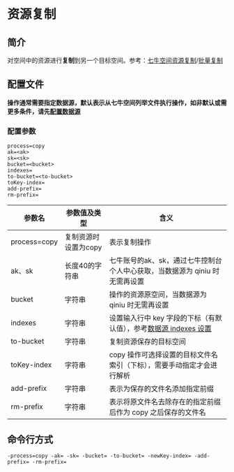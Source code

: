 # 资源复制

## 简介
对空间中的资源进行**复制**到另一个目标空间。参考：[七牛空间资源复制](https://developer.qiniu.com/kodo/api/1254/copy)/[批量复制](https://developer.qiniu.com/kodo/api/1250/batch)

## 配置文件
**操作通常需要指定数据源，默认表示从七牛空间列举文件执行操作，如非默认或需更多条件，请先[配置数据源](datasource.md)**  

### 配置参数
```
process=copy 
ak=<ak> 
sk=<sk> 
bucket=<bucket> 
indexes=
to-bucket=<to-bucket>
toKey-index=
add-prefix=
rm-prefix=
```  
|参数名|参数值及类型 | 含义|  
|-----|-------|-----|  
|process=copy| 复制资源时设置为copy| 表示复制操作|  
|ak、sk|长度40的字符串|七牛账号的ak、sk，通过七牛控制台个人中心获取，当数据源为 qiniu 时无需再设置|  
|bucket| 字符串| 操作的资源原空间，当数据源为 qiniu 时无需再设置|  
|indexes|字符串| 设置输入行中 key 字段的下标（有默认值），参考[数据源 indexes 设置](datasource.md#1-公共参数)|  
|to-bucket| 字符串| 复制资源保存的目标空间|  
|toKey-index| 字符串| copy 操作可选择设置的目标文件名索引（下标），需要手动指定才会进行解析|  
|add-prefix| 字符串| 表示为保存的文件名添加指定前缀|  
|rm-prefix| 字符串| 表示将原文件名去除存在的指定前缀后作为 copy 之后保存的文件名|  

## 命令行方式
```
-process=copy -ak= -sk= -bucket= -to-bucket= -newKey-index= -add-prefix= -rm-prefix=
```
